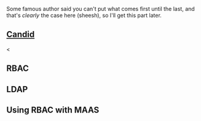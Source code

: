 <!-- deb-2-7-cli
||2.7|2.8|2.9|
|-----:|:-----:|:-----:|:-----:|
|Snap|[CLI](/t/zone-examples/3270) ~ [UI](/t/zone-examples/3271)|[CLI](/t/zone-examples/3272) ~ [UI](/t/zone-examples/3273)|[CLI](/t/zone-examples/3274) ~ [UI](/t/zone-examples/3275)|
|Packages|CLI ~ [UI](/t/zone-examples/3277)|[CLI](/t/zone-examples/3278) ~ [UI](/t/zone-examples/3279)|[CLI](/t/zone-examples/3280) ~ [UI](/t/zone-examples/3281)|
 deb-2-7-cli -->

<!-- deb-2-7-ui
||2.7|2.8|2.9|
|-----:|:-----:|:-----:|:-----:|
|Snap|[CLI](/t/zone-examples/3270) ~ [UI](/t/zone-examples/3271)|[CLI](/t/zone-examples/3272) ~ [UI](/t/zone-examples/3273)|[CLI](/t/zone-examples/3274) ~ [UI](/t/zone-examples/3275)|
|Packages|[CLI](/t/zone-examples/3276) ~ UI|[CLI](/t/zone-examples/3278) ~ [UI](/t/zone-examples/3279)|[CLI](/t/zone-examples/3280) ~ [UI](/t/zone-examples/3281)|
 deb-2-7-ui -->

<!-- deb-2-8-cli
||2.7|2.8|2.9|
|-----:|:-----:|:-----:|:-----:|
|Snap|[CLI](/t/zone-examples/3270) ~ [UI](/t/zone-examples/3271)|[CLI](/t/zone-examples/3272) ~ [UI](/t/zone-examples/3273)|[CLI](/t/zone-examples/3274) ~ [UI](/t/zone-examples/3275)|
|Packages|[CLI](/t/zone-examples/3276) ~ [UI](/t/zone-examples/3277)|CLI ~ [UI](/t/zone-examples/3279)|[CLI](/t/zone-examples/3280) ~ [UI](/t/zone-examples/3281)|
 deb-2-8-cli -->

<!-- deb-2-8-ui
||2.7|2.8|2.9|
|-----:|:-----:|:-----:|:-----:|
|Snap|[CLI](/t/zone-examples/3270) ~ [UI](/t/zone-examples/3271)|[CLI](/t/zone-examples/3272) ~ [UI](/t/zone-examples/3273)|[CLI](/t/zone-examples/3274) ~ [UI](/t/zone-examples/3275)|
|Packages|[CLI](/t/zone-examples/3276) ~ [UI](/t/zone-examples/3277)|[CLI](/t/zone-examples/3278) ~ UI|[CLI](/t/zone-examples/3280) ~ [UI](/t/zone-examples/3281)|
 deb-2-8-ui -->

<!-- deb-2-9-cli
||2.7|2.8|2.9|
|-----:|:-----:|:-----:|:-----:|
|Snap|[CLI](/t/zone-examples/3270) ~ [UI](/t/zone-examples/3271)|[CLI](/t/zone-examples/3272) ~ [UI](/t/zone-examples/3273)|[CLI](/t/zone-examples/3274) ~ [UI](/t/zone-examples/3275)|
|Packages|[CLI](/t/zone-examples/3276) ~ [UI](/t/zone-examples/3277)|[CLI](/t/zone-examples/3278) ~ [UI](/t/zone-examples/3279)|CLI ~ [UI](/t/zone-examples/3281)|
 deb-2-9-cli -->

<!-- deb-2-9-ui
||2.7|2.8|2.9|
|-----:|:-----:|:-----:|:-----:|
|Snap|[CLI](/t/zone-examples/3270) ~ [UI](/t/zone-examples/3271)|[CLI](/t/zone-examples/3272) ~ [UI](/t/zone-examples/3273)|[CLI](/t/zone-examples/3274) ~ [UI](/t/zone-examples/3275)|
|Packages|[CLI](/t/zone-examples/3276) ~ [UI](/t/zone-examples/3277)|[CLI](/t/zone-examples/3278) ~ [UI](/t/zone-examples/3279)|[CLI](/t/zone-examples/3280) ~ UI|
 deb-2-9-ui -->

<!-- snap-2-7-cli
||2.7|2.8|2.9|
|-----:|:-----:|:-----:|:-----:|
|Snap|CLI ~ [UI](/t/zone-examples/3271)|[CLI](/t/zone-examples/3272) ~ [UI](/t/zone-examples/3273)|[CLI](/t/zone-examples/3274) ~ [UI](/t/zone-examples/3275)|
|Packages|[CLI](/t/zone-examples/3276) ~ [UI](/t/zone-examples/3277)|[CLI](/t/zone-examples/3278) ~ [UI](/t/zone-examples/3279)|[CLI](/t/zone-examples/3280) ~ [UI](/t/zone-examples/3281)|
 snap-2-7-cli -->

<!-- snap-2-7-ui
||2.7|2.8|2.9|
|-----:|:-----:|:-----:|:-----:|
|Snap|[CLI](/t/zone-examples/3270) ~ UI|[CLI](/t/zone-examples/3272) ~ [UI](/t/zone-examples/3273)|[CLI](/t/zone-examples/3274) ~ [UI](/t/zone-examples/3275)|
|Packages|[CLI](/t/zone-examples/3276) ~ [UI](/t/zone-examples/3277)|[CLI](/t/zone-examples/3278) ~ [UI](/t/zone-examples/3279)|[CLI](/t/zone-examples/3280) ~ [UI](/t/zone-examples/3281)|
 snap-2-7-ui -->

<!-- snap-2-8-cli
||2.7|2.8|2.9|
|-----:|:-----:|:-----:|:-----:|
|Snap|[CLI](/t/zone-examples/3270) ~ [UI](/t/zone-examples/3271)|CLI ~ [UI](/t/zone-examples/3273)|[CLI](/t/zone-examples/3274) ~ [UI](/t/zone-examples/3275)|
|Packages|[CLI](/t/zone-examples/3276) ~ [UI](/t/zone-examples/3277)|[CLI](/t/zone-examples/3278) ~ [UI](/t/zone-examples/3279)|[CLI](/t/zone-examples/3280) ~ [UI](/t/zone-examples/3281)|
 snap-2-8-cli -->

<!-- snap-2-8-ui
||2.7|2.8|2.9|
|-----:|:-----:|:-----:|:-----:|
|Snap|[CLI](/t/zone-examples/3270) ~ [UI](/t/zone-examples/3271)|[CLI](/t/zone-examples/3272) ~ UI|[CLI](/t/zone-examples/3274) ~ [UI](/t/zone-examples/3275)|
|Packages|[CLI](/t/zone-examples/3276) ~ [UI](/t/zone-examples/3277)|[CLI](/t/zone-examples/3278) ~ [UI](/t/zone-examples/3279)|[CLI](/t/zone-examples/3280) ~ [UI](/t/zone-examples/3281)|
 snap-2-8-ui -->

<!-- snap-2-9-cli
||2.7|2.8|2.9|
|-----:|:-----:|:-----:|:-----:|
|Snap|[CLI](/t/zone-examples/3270) ~ [UI](/t/zone-examples/3271)|[CLI](/t/zone-examples/3272) ~ [UI](/t/zone-examples/3273)|CLI ~ [UI](/t/zone-examples/3275)|
|Packages|[CLI](/t/zone-examples/3276) ~ [UI](/t/zone-examples/3277)|[CLI](/t/zone-examples/3278) ~ [UI](/t/zone-examples/3279)|[CLI](/t/zone-examples/3280) ~ [UI](/t/zone-examples/3281)|
 snap-2-9-cli -->

<!-- snap-2-9-ui
||2.7|2.8|2.9|
|-----:|:-----:|:-----:|:-----:|
|Snap|[CLI](/t/zone-examples/3270) ~ [UI](/t/zone-examples/3271)|[CLI](/t/zone-examples/3272) ~ [UI](/t/zone-examples/3273)|[CLI](/t/zone-examples/3274) ~ UI|
|Packages|[CLI](/t/zone-examples/3276) ~ [UI](/t/zone-examples/3277)|[CLI](/t/zone-examples/3278) ~ [UI](/t/zone-examples/3279)|[CLI](/t/zone-examples/3280) ~ [UI](/t/zone-examples/3281)|
 snap-2-9-ui -->

Some famous author said you can't put what comes first until the last, and that's *clearly* the case here (sheesh), so I'll get this part later.

<a href="#heading--candid"><h2 id="heading--candid">Candid</h2></a>

<<h2 id="heading--rbac">RBAC</h2>

<h2 id="heading--ldap">LDAP</h2>

<h2 id="heading--rbac-with-maas">Using RBAC with MAAS</h2>